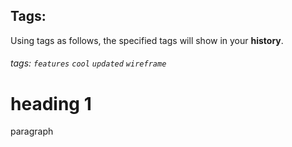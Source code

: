 [//]: # (https://github.com/mpaiva/ux-ed/issues/1)

[//]: # (wk-01 | 1-900 | Welcome)

## Tags:
Using tags as follows, the specified tags will show in your **history**.
###### tags: `features` `cool` `updated` `wireframe`

# heading 1

paragraph

